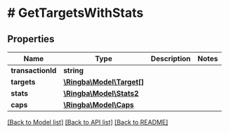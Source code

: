 # # GetTargetsWithStats

## Properties

Name | Type | Description | Notes
------------ | ------------- | ------------- | -------------
**transactionId** | **string** |  |
**targets** | [**\Ringba\Model\Target[]**](Target.md) |  |
**stats** | [**\Ringba\Model\Stats2**](Stats2.md) |  |
**caps** | [**\Ringba\Model\Caps**](Caps.md) |  |

[[Back to Model list]](../../README.md#models) [[Back to API list]](../../README.md#endpoints) [[Back to README]](../../README.md)
